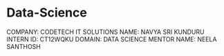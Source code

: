 # Data-Science

COMPANY: CODETECH IT SOLUTIONS
NAME: NAVYA SRI KUNDURU
INTERN ID: CT12WQKU
DOMAIN: DATA SCIENCE
MENTOR NAME: NEELA SANTHOSH
